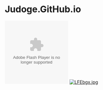 # Judoge.GitHub.io
<embed height="200" type="application/x-shockwave-flash" width="200" src="http://www.blogclock.cn/swf/S1000746cf11489-9.swf" wmode="transparent" quality="high">
<a href="https://imgtu.com/i/LFEbgx"><img src="https://s1.ax1x.com/2022/04/09/LFEbgx.jpg" alt="LFEbgx.jpg" border="0" /></a>
